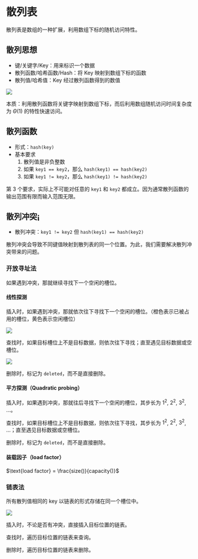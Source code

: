 # 散列表

散列表是数组的一种扩展，利用数组下标的随机访问特性。

## 散列思想

* 键/关键字/Key：用来标识一个数据
* 散列函数/哈希函数/Hash：将 Key 映射到数组下标的函数
* 散列值/哈希值：Key 经过散列函数得到的数值

![](https://static001.geekbang.org/resource/image/92/73/92c89a57e21f49d2f14f4424343a2773.jpg)

本质：利用散列函数将关键字映射到数组下标，而后利用数组随机访问时间复杂度为 $\Theta(1)$ 的特性快速访问。

## 散列函数

* 形式：`hash(key)`
* 基本要求
  1. 散列值是非负整数
  1. 如果 `key1 == key2`，那么 `hash(key1) == hash(key2)`
  1. 如果 `key1 != key2`，那么 `hash(key1) != hash(key2)`

第 3 个要求，实际上不可能对任意的 `key1` 和 `key2` 都成立。因为通常散列函数的输出范围有限而输入范围无限。

## 散列冲突¡

* 散列冲突：`key1 != key2` 但 `hash(key1) == hash(key2)`

散列冲突会导致不同键值映射到散列表的同一个位置。为此，我们需要解决散列冲突带来的问题。

### 开放寻址法

如果遇到冲突，那就继续寻找下一个空闲的槽位。

#### 线性探测

插入时，如果遇到冲突，那就依次往下寻找下一个空闲的槽位。（橙色表示已被占用的槽位，黄色表示空闲槽位）

![](https://static001.geekbang.org/resource/image/5c/d5/5c31a3127cbc00f0c63409bbe1fbd0d5.jpg)

查找时，如果目标槽位上不是目标数据，则依次往下寻找；直至遇见目标数据或空槽位。

![](https://static001.geekbang.org/resource/image/91/ff/9126b0d33476777e7371b96e676e90ff.jpg)

删除时，标记为 `deleted`，而不是直接删除。

#### 平方探测（Quadratic probing）

插入时，如果遇到冲突，那就往后寻找下一个空闲的槽位，其步长为 $1^2$, $2^2$, $3^2$, $\ldots$。

查找时，如果目标槽位上不是目标数据，则依次往下寻找，其步长为 $1^2$, $2^2$, $3^2$, $\ldots$；直至遇见目标数据或空槽位。

删除时，标记为 `deleted`，而不是直接删除。

#### 装载因子（load factor）

$\text{load factor} = \frac{size()}{capacity()}$

### 链表法

所有散列值相同的 key 以链表的形式存储在同一个槽位中。

![](https://static001.geekbang.org/resource/image/a4/7f/a4b77d593e4cb76acb2b0689294ec17f.jpg)

插入时，不论是否有冲突，直接插入目标位置的链表。

查找时，遍历目标位置的链表来查询。

删除时，遍历目标位置的链表来删除。
